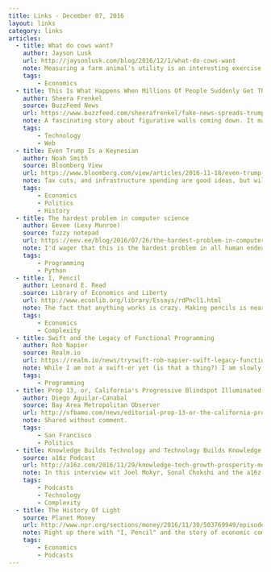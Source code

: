 ```yaml
---
title: Links - December 07, 2016
layout: links
category: links
articles:
  - title: What do cows want?
    author: Jayson Lusk
    url: http://jaysonlusk.com/blog/2016/12/1/what-do-cows-want
    note: Measuring a farm animal's utility is an interesting exercise. Choice is not only a human problem.
    tags:
        - Economics
  - title: This Is What Happens When Millions Of People Suddenly Get The Internet
    author: Sheera Frenkel
    source: BuzzFeed News
    url: https://www.buzzfeed.com/sheerafrenkel/fake-news-spreads-trump-around-the-world
    note: A fascinating story about figurative walls coming down. It made me think a lot about the inadequacy of the label "third world." Coming from Costa Rica, which has the highest internet access rate in Latin America, the experiences told in this story are shocking. Widespread definitions and categorizations sometimes don't make sense.
    tags:
        - Technology
        - Web
  - title: Even Trump Is a Keynesian
    author: Noah Smith
    source: Bloomberg View
    url: https://www.bloomberg.com/view/articles/2016-11-18/even-trump-is-a-keynesian
    note: Tax cuts, and infrastructure spending are good ideas, but will he actually <a href="http://www.nytimes.com/2016/11/21/opinion/build-he-wont.html">put them in motion</a>?
    tags:
        - Economics
        - Politics
        - History
  - title: The hardest problem in computer science
    author: Eevee (Lexy Munroe)
    source: fuzzy notepad
    url: https://eev.ee/blog/2016/07/26/the-hardest-problem-in-computer-science/
    note: I'd wager that this is the hardest problem in all human endeavors, and not just in CS. Communication is hard, and while language helps us share our ideas, it is nearly impossible to be sure that the message we wanted to get across was properly conveyed.
    tags:
        - Programming
        - Python
  - title: I, Pencil
    author: Leonard E. Read
    source: Library of Economics and Liberty
    url: http://www.econlib.org/library/Essays/rdPncl1.html
    note: The fact that anything works is crazy. Making pencils is nearly impossible, and yet, there is probably a store within a couple of blocks from you where you can get one, along with N other more complex items.
    tags:
        - Economics
        - Complexity
  - title: Swift and the Legacy of Functional Programming
    author: Rob Napier
    source: Realm.io
    url: https://realm.io/news/tryswift-rob-napier-swift-legacy-functional-programming/
    note: While I am not a swift-er yet (is that a thing?) I am slowly picking up functional programming, and I find the ideas in this talk quite valuable.
    tags:
        - Programming
  - title: Prop 13, or, California's Progressive Blindspot Illuminated
    author: Diego Aguilar-Canabal 
    source: Bay Area Metropolitan Observer
    url: http://sfbamo.com/news/editorial-prop-13-or-the-california-progressive-blindspot-illuminated/
    note: Shared without comment.
    tags:
        - San Francisco
        - Politics
  - title: Knowledge Builds Technology and Technology Builds Knowledge
    source: a16z Podcast
    url: http://a16z.com/2016/11/29/knowledge-tech-growth-prosperity-mokyr/
    note: In this interview wit Joel Mokyr, Sonal Chokshi and the a16z team bring historical perspective into today's economic environment. Building new things is easier when you have an understanding of the past. The episode reminded me of why I should have taken Mokyr's class at NU, instead of signing up for an awful data structures course.
    tags:
        - Podcasts
        - Technology
        - Complexity
  - title: The History Of Light
    source: Planet Money
    url: http://www.npr.org/sections/money/2016/11/30/503769949/episode-534-the-history-of-light
    note: Right up there with "I, Pencil" and the story of economic complexity, we have the story of economic growth. Consider this a case study.
    tags:
        - Economics
        - Podcasts
---
```

